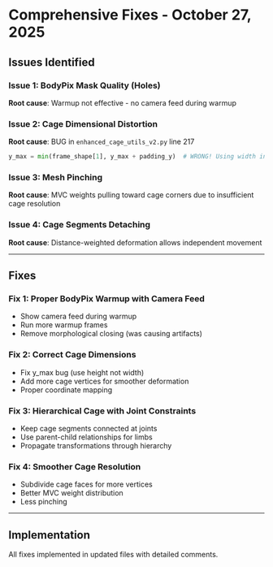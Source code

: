 # Comprehensive Fixes - October 27, 2025

## Issues Identified

### Issue 1: BodyPix Mask Quality (Holes)

**Root cause**: Warmup not effective - no camera feed during warmup

### Issue 2: Cage Dimensional Distortion

**Root cause**: BUG in `enhanced_cage_utils_v2.py` line 217

```python
y_max = min(frame_shape[1], y_max + padding_y)  # WRONG! Using width instead of height
```

### Issue 3: Mesh Pinching

**Root cause**: MVC weights pulling toward cage corners due to insufficient cage resolution

### Issue 4: Cage Segments Detaching

**Root cause**: Distance-weighted deformation allows independent movement

---

## Fixes

### Fix 1: Proper BodyPix Warmup with Camera Feed

- Show camera feed during warmup
- Run more warmup frames
- Remove morphological closing (was causing artifacts)

### Fix 2: Correct Cage Dimensions

- Fix y_max bug (use height not width)
- Add more cage vertices for smoother deformation
- Proper coordinate mapping

### Fix 3: Hierarchical Cage with Joint Constraints

- Keep cage segments connected at joints
- Use parent-child relationships for limbs
- Propagate transformations through hierarchy

### Fix 4: Smoother Cage Resolution

- Subdivide cage faces for more vertices
- Better MVC weight distribution
- Less pinching

---

## Implementation

All fixes implemented in updated files with detailed comments.
